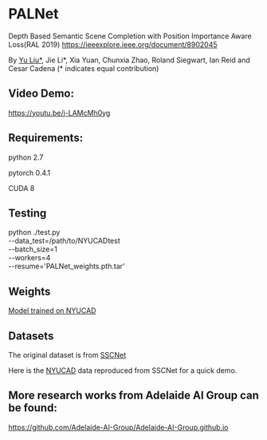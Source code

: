 # PALNet
Depth Based Semantic Scene Completion with Position Importance Aware Loss(RAL 2019) 
https://ieeexplore.ieee.org/document/8902045

By [Yu Liu*](https://sites.google.com/site/yuliuunilau/home), Jie Li*, Xia Yuan, Chunxia Zhao, Roland Siegwart, Ian Reid and Cesar Cadena (* indicates equal contribution)



## Video Demo: 
https://youtu.be/j-LAMcMh0yg

## Requirements:
python 2.7

pytorch 0.4.1

CUDA 8


## Testing
python ./test.py \
--data_test=/path/to/NYUCADtest \
--batch_size=1 \
--workers=4 \
--resume='PALNet_weights.pth.tar'

## Weights
[Model trained on NYUCAD](https://drive.google.com/open?id=1BRNliQmEaPIphZvbzhR55fEHeOh9U9Ix)

## Datasets 
The original dataset is from [SSCNet](https://github.com/shurans/sscnet)

Here is the [NYUCAD](https://drive.google.com/open?id=10Iz7lkJf8kbtUf1OyL-Z1xW6eZRoF3d8) data reproduced from SSCNet for a quick demo.


## More research works from Adelaide AI Group can be found:
https://github.com/Adelaide-AI-Group/Adelaide-AI-Group.github.io
